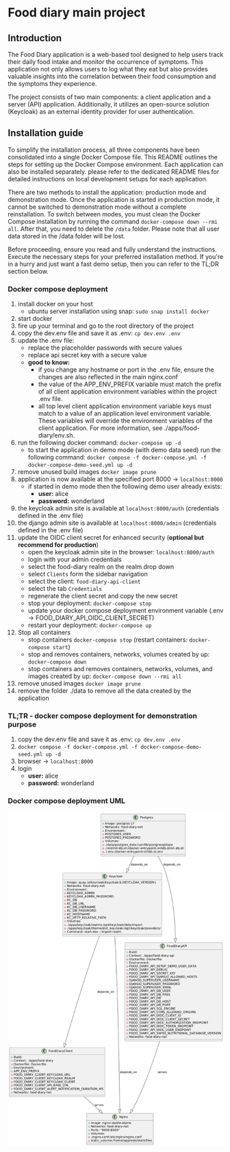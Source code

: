 # Food diary main project

## Introduction

The Food Diary application is a web-based tool designed to help users track their daily food intake and monitor the occurrence of symptoms. 
This application not only allows users to log what they eat but also provides valuable insights into the correlation between their food consumption and the symptoms they experience.

The project consists of two main components: a client application and a server (API) application. Additionally, it utilizes an open-source solution (Keycloak) as an external identity provider for user authentication.

## Installation guide
To simplify the installation process, all three components have been consolidated into a single Docker Compose file. This README outlines the steps for setting up the Docker Compose environment. 
Each application can also be installed separately. please refer to the dedicated README files for detailed instructions on local development setups for each application.

There are two methods to install the application: production mode and demonstration mode. Once the application is started in production mode, it cannot be switched to demonstration mode without a complete reinstallation.
To switch between modes, you must clean the Docker Compose installation by running the command `docker-compose down --rmi all`. After that, you need to delete the `/data` folder. Please note that all user data stored in the /data folder will be lost.

Before proceeding, ensure you read and fully understand the instructions. Execute the necessary steps for your preferred installation method. If you're in a hurry and just want a fast demo setup, then you can refer to the TL;DR section below.

### Docker compose deployment
1. install docker on your host
   - ubuntu server installation using snap: `sudo snap install docker`
2. start docker
3. fire up your terminal and go to the root directory of the project
4. copy the dev.env file and save it as .env: `cp dev.env .env`
5. update the .env file:
   - replace the placeholder passwords with secure values
   - replace api secret key with a secure value
   - **good to know:**
     - if you change any hostname or port in the .env file, ensure the changes are also reflected in the main nginx.conf
     - the value of the APP_ENV_PREFIX variable must match the prefix of all client application environment variables within the project .env file. 
     - all top level client application environment variable keys must match to a value of an application level environment variable. These variables will override the environment variables of the client application. For more information, see ./apps/food-diary/env.sh.
6. run the following docker command: `docker-compose up -d`
   - to start the application in demo mode (with demo data seed) run the following command: `docker compose -f docker-compose.yml -f docker-compose-demo-seed.yml up -d`
7. remove unused build images `docker image prune`
8. application is now available at the specified port 8000 -> `localhost:8000`
   - if started in demo mode then the following demo user already exists:
      - **user:** alice 
      - **password:** wonderland 
9. the keycloak admin site is available at `localhost:8000/auth` (credentials defined in the .env file)
10. the django admin site is available at `localhost:8000/admin` (credentials defined in the .env file)
11. update the OIDC client secret for enhanced security (**optional but recommend for production**)
    - open the keycloak admin site in the browser: `localhost:8000/auth`
    - login with your admin credentials
    - select the food-diary realm on the realm drop down
    - select `Clients` form the sidebar navigation
    - select the client: `food-diary-api-client`
    - select the tab `Credentials`
    - regenerate the client secret and copy the new secret
    - stop your deployment: `docker-compose stop`
    - update your docker compose deployment environment variable (.env -> FOOD_DIARY_API_OIDC_CLIENT_SECRET) 
    - restart your deployment: `docker-compose up`
12. Stop all containers
    - stop containers `docker-compose stop` (restart containers: `docker-compose start`)
    - stop and removes containers, networks, volumes created by up: `docker-compose down`
    - stop containers and removes containers, networks, volumes, and images created by up: `docker-compose down --rmi all`
13. remove unused images `docker image prune`
14. remove the folder ./data to remove all the data created by the application

### TL;TR - docker compose deployment for demonstration purpose
1. copy the dev.env file and save it as .env: `cp dev.env .env`
2. `docker compose -f docker-compose.yml -f docker-compose-demo-seed.yml up -d`
3. browser -> `localhost:8000`
4. login
   - **user:** alice
   - **password:** wonderland

### Docker compose deployment UML
![plantuml](./docs/plantuml.png)